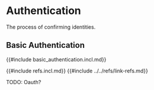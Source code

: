 # Authentication

The process of confirming identities.

## Basic Authentication

{{#include basic_authentication.incl.md}}

{{#include refs.incl.md}}
{{#include ../../refs/link-refs.md}}

<div class="hidden">
TODO: Oauth?
</div>
